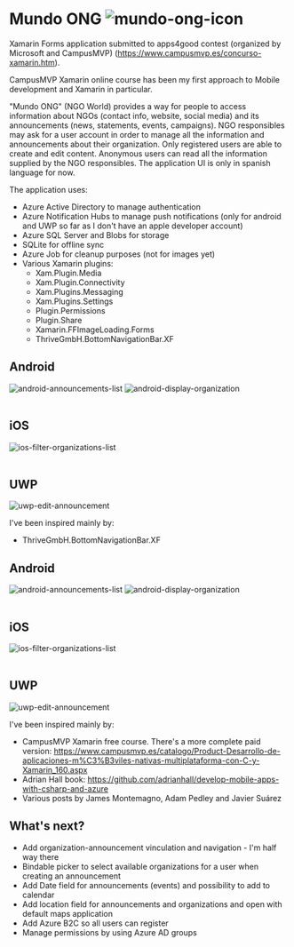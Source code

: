 # Mundo ONG  ![mundo-ong-icon](Images/mundo-ong-icon.png) 

Xamarin Forms application submitted to apps4good contest (organized by Microsoft and CampusMVP) (https://www.campusmvp.es/concurso-xamarin.htm).

CampusMVP Xamarin online course has been my first approach to Mobile development and Xamarin in particular.

"Mundo ONG" (NGO World) provides a way for people to access information about NGOs (contact info, website, social media) and its announcements (news, statements, events, campaigns).
NGO responsibles may ask for a user account in order to manage all the information and announcements about their organization.
Only registered users are able to create and edit content.
Anonymous users can read all the information supplied by the NGO responsibles.
The application UI is only in spanish language for now.

The application uses:
- Azure Active Directory to manage authentication
- Azure Notification Hubs to manage push notifications (only for android and UWP so far as I don't have an apple developer account)
- Azure SQL Server and Blobs for storage
- SQLite for offline sync
- Azure Job for cleanup purposes (not for images yet)
- Various Xamarin plugins:
  - Xam.Plugin.Media
  - Xam.Plugin.Connectivity
  - Xam.Plugins.Messaging
  - Xam.Plugins.Settings
  - Plugin.Permissions
  - Plugin.Share
  - Xamarin.FFImageLoading.Forms
  - ThriveGmbH.BottomNavigationBar.XF


## Android
![android-announcements-list](Images/android2-screenshot.png "Android - announcements list") 
![android-display-organization](Images/android1-screenshot.png "Android - display organization")</br></br>
## iOS
![ios-filter-organizations-list](Images/ios-screenshot.png "iOS filter organizations list")</br></br>
## UWP
![uwp-edit-announcement](Images/uwp-screenshot.PNG "UWP - edit announcement")

I've been inspired mainly by:
  - ThriveGmbH.BottomNavigationBar.XF


## Android
![android-announcements-list](Images/android2-screenshot.png "Android - announcements list") 
![android-display-organization](Images/android1-screenshot.png "Android - display organization")</br></br>
## iOS
![ios-filter-organizations-list](Images/ios-screenshot.png "iOS filter organizations list")</br></br>
## UWP
![uwp-edit-announcement](Images/uwp-screenshot.PNG "UWP - edit announcement")

I've been inspired mainly by:
- CampusMVP Xamarin free course. There's a more complete paid version: https://www.campusmvp.es/catalogo/Product-Desarrollo-de-aplicaciones-m%C3%B3viles-nativas-multiplataforma-con-C-y-Xamarin_160.aspx
- Adrian Hall book: https://github.com/adrianhall/develop-mobile-apps-with-csharp-and-azure
- Various posts by James Montemagno, Adam Pedley and Javier Suárez


## What's next?
- Add organization-announcement vinculation and navigation - I'm half way there
- Bindable picker to select available organizations for a user when creating an announcement
- Add Date field for announcements (events) and possibility to add to calendar
- Add location field for announcements and organizations and open with default maps application
- Add Azure B2C so all users can register
- Manage permissions by using Azure AD groups